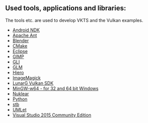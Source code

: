 Used tools, applications and libraries:
---------------------------------------

The tools etc. are used to develop VKTS and the Vulkan examples.   

- [Android NDK](https://developer.android.com/ndk/)
- [Apache Ant](https://ant.apache.org/)
- [Blender](https://www.blender.org/)
- [CMake](https://cmake.org/)
- [Eclipse](https://eclipse.org/)
- [GIMP](https://www.gimp.org/)
- [GLI](http://gli.g-truc.net/)  
- [GLM](http://glm.g-truc.net/)
- [Hiero](http://https://github.com/libgdx/libgdx/wiki/Hiero/)  
- [ImageMagick](https://www.imagemagick.org/)
- [LunarG Vulkan SDK](https://vulkan.lunarg.com/)
- [MinGW-w64 - for 32 and 64 bit Windows](https://sourceforge.net/projects/mingw-w64/)
- [Nuklear](https://github.com/vurtun/nuklear/)
- [Python](https://www.python.org/)
- [stb](https://github.com/nothings/stb/)
- [UMLet](http://www.umlet.com/)
- [Visual Studio 2015 Community Edition](https://www.visualstudio.com/de/downloads/)
